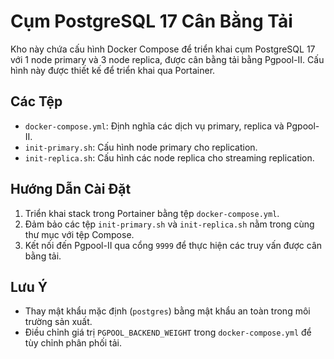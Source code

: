 # Cụm PostgreSQL 17 Cân Bằng Tải

Kho này chứa cấu hình Docker Compose để triển khai cụm PostgreSQL 17 với 1 node primary và 3 node replica, được cân bằng tải bằng Pgpool-II. Cấu hình này được thiết kế để triển khai qua Portainer.

## Các Tệp
- `docker-compose.yml`: Định nghĩa các dịch vụ primary, replica và Pgpool-II.
- `init-primary.sh`: Cấu hình node primary cho replication.
- `init-replica.sh`: Cấu hình các node replica cho streaming replication.

## Hướng Dẫn Cài Đặt
1. Triển khai stack trong Portainer bằng tệp `docker-compose.yml`.
2. Đảm bảo các tệp `init-primary.sh` và `init-replica.sh` nằm trong cùng thư mục với tệp Compose.
3. Kết nối đến Pgpool-II qua cổng `9999` để thực hiện các truy vấn được cân bằng tải.

## Lưu Ý
- Thay mật khẩu mặc định (`postgres`) bằng mật khẩu an toàn trong môi trường sản xuất.
- Điều chỉnh giá trị `PGPOOL_BACKEND_WEIGHT` trong `docker-compose.yml` để tùy chỉnh phân phối tải.